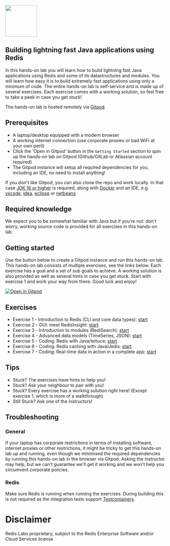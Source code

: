 <img src="img/redis-logo-full-color-rgb.png" height=100/>

## Building lightning fast Java applications using Redis
In this hands-on lab you will learn how to build lightning fast Java applications using Redis and some of its datastructures and modules. You will learn how easy it is to build extremely fast applications using only a minimum of code. The entire hands-on lab is self-service and is made up of several exercises. Each exercise comes with a working solution, so feel free to take a peek in case you get stuck!


The hands-on lab is hosted remotely via [Gitpod](https://gitpod.io/).

## Prerequisites

* A laptop/desktop equipped with a modern browser
* A working internet connection (use corporate proxies or bad WiFi at your own peril)
* Click the 'Open in Gitpod' button in the `Getting Started` section to spin up the hands-on lab on Gitpod (Github/GitLab or Atlassian account required)
* The Gitpod instance will setup all required dependencies for you, including an IDE, no need to install anything!

If you don't like Gitpod, you can also clone the repo and work locally. In that case [JDK 16 or higher](https://adoptopenjdk.net/?variant=openjdk16&jvmVariant=hotspot) is required, along with [Docker](https://www.docker.com/products/docker-desktop) and an IDE, e.g. [vscode](https://code.visualstudio.com/), [idea](https://www.jetbrains.com/idea/), [eclipse](https://www.eclipse.org/eclipseide/) or [netbeans](https://netbeans.apache.org/)

## Required knowledge

We expect you to be somewhat familiar with Java but if you're not: don't worry, working source code is provided for all exercises in this hands-on lab.

## Getting started
Use the button below to create a Gitpod instance and run this hands-on lab. This hands-on lab consists of multiple exercises, see the links below. Each exercise has a goal and a set of sub goals to achieve. A working solution is also provided as well as several hints in case you get stuck. Start with exercise 1 and work your way from there. Good luck and enjoy!

[![Open in Gitpod](https://gitpod.io/button/open-in-gitpod.svg)](https://gitpod.io/#GITPOD=gitpod/https://github.com/ruurdk/redis-dev-handsonlab)

## Exercises

* Exercise 1 - Introduction to Redis (CLI and core data types): [start](exercises/exercise-1-start.md)
* Exercise 2 - GUI: meet RedisInsight: [start](exercises/exercise-2-start.md)
* Exercise 3 - Introduction to modules (RediSearch): [start](exercises/exercise-3-start.md)
* Exercise 4 - Advanced data models (TimeSeries, JSON): [start](exercises/exercise-4-start.md)
* Exercise 5 - Coding: Redis with Java/lettuce: [start](exercises/exercise-5-start.md)
* Exercise 6 - Coding: Redis caching with Java/Jedis: [start](exercises/exercise-6-start.md)
* Exercise 7 - Coding: Real-time data in action in a complete app: [start](exercises/exercise-7-start.md)

## Tips

* Stuck? The exercises have hints to help you!
* Stuck? Ask your neighbour to pair with you!
* Stuck? Every exercise has a working solution right here! (Except exercise 1, which is more of a walkthrough)
* Still Stuck? Ask one of the instructors!

## Troubleshooting

### General

If your laptop has corporate restrictions in terms of installing software, internet proxies or other restrictions, it might be tricky to get this hands-on lab up and running, even though we minimised the required dependencies by running this hands-on lab in the browser via Gitpod. Asking the instructor may help, but we can't guarantee we'll get it working and we won't help you circumvent corporate policies.

### Redis

Make sure Redis is running when running the exercises. During building this is not required as the integration tests support [Testcontainers](https://www.testcontainers.org/).

# Disclaimer

Redis Labs proprietary, subject to the Redis Enterprise Software and/or Cloud Services license